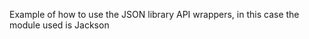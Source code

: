 Example of how to use the JSON library API wrappers, in this case the module used is Jackson

<script src="http://gist-it.appspot.com/https://github.com/http4k/http4k/blob/master/src/docs/cookbook/using_json/example.kt"></script>
